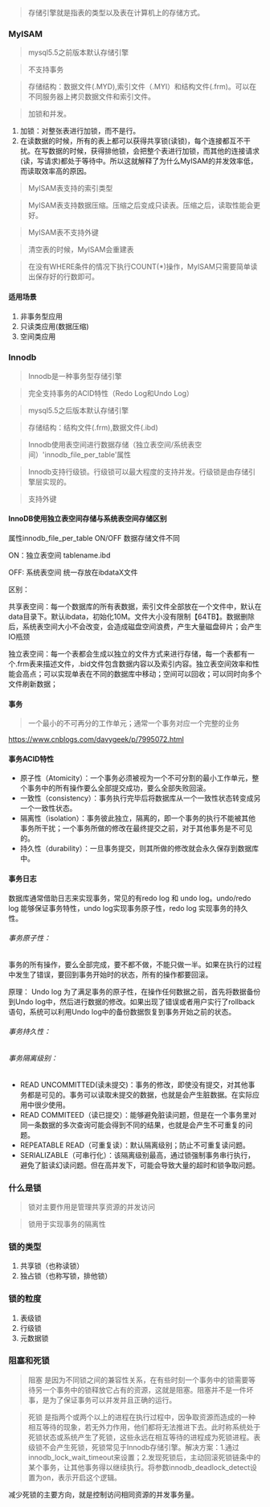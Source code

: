 > 存储引擎就是指表的类型以及表在计算机上的存储方式。

### MyISAM
> mysql5.5之前版本默认存储引擎

> 不支持事务

> 存储结构：数据文件(.MYD),索引文件（.MYI）和结构文件(.frm)。可以在不同服务器上拷贝数据文件和索引文件。

> 加锁和并发。

1. 加锁：对整张表进行加锁，而不是行。
2. 在读数据的时候，所有的表上都可以获得共享锁(读锁)，每个连接都互不干扰。在写数据的时候，获得排他锁，会把整个表进行加锁，而其他的连接请求(读，写请求)都处于等待中。所以这就解释了为什么MyISAM的并发效率低，而读取效率高的原因。

> MyISAM表支持的索引类型

> MyISAM表支持数据压缩。压缩之后变成只读表。压缩之后，读取性能会更好。

> MyISAM表不支持外键

> 清空表的时候，MyISAM会重建表

> 在没有WHERE条件的情况下执行COUNT(*)操作，MyISAM只需要简单读出保存好的行数即可。


#### 适用场景
1. 非事务型应用
2. 只读类应用(数据压缩)
3. 空间类应用

### Innodb

> Innodb是一种事务型存储引擎

> 完全支持事务的ACID特性（Redo Log和Undo Log）

> mysql5.5之后版本默认存储引擎

> 存储结构：结构文件(.frm),数据文件(.ibd)

> Innodb使用表空间进行数据存储（独立表空间/系统表空间）'innodb_file_per_table'属性

> Innodb支持行级锁。行级锁可以最大程度的支持并发。行级锁是由存储引擎层实现的。

> 支持外键




#### InnoDB使用独立表空间存储与系统表空间存储区别
属性innodb_file_per_table  ON/OFF     数据存储文件不同

ON：独立表空间  tablename.ibd

OFF: 系统表空间  统一存放在ibdataX文件

区别：

  共享表空间：每一个数据库的所有表数据，索引文件全部放在一个文件中，默认在data目录下。默认ibdata，初始化10M。文件大小没有限制【64TB】。数据删除后，系统表空间大小不会改变，会造成磁盘空间浪费，产生大量磁盘碎片；会产生IO瓶颈

  独立表空间：每一个表都会生成以独立的文件方式来进行存储，每一个表都有一个.frm表来描述文件，.bid文件包含数据内容以及索引内容。独立表空间效率和性能会高点；可以实现单表在不同的数据库中移动；空间可以回收；可以同时向多个文件刷新数据；

#### 事务

> 一个最小的不可再分的工作单元；通常一个事务对应一个完整的业务

https://www.cnblogs.com/davygeek/p/7995072.html

#### 事务ACID特性

- 原子性（Atomicity）：一个事务必须被视为一个不可分割的最小工作单元，整个事务中的所有操作要么全部提交成功，要么全部失败回滚。
- 一致性（consistency）：事务执行完毕后将数据库从一个一致性状态转变成另一个一致性状态。
- 隔离性（isolation）：事务彼此独立，隔离的，即一个事务的执行不能被其他事务所干扰；一个事务所做的修改在最终提交之前，对于其他事务是不可见的。
- 持久性（durability）：一旦事务提交，则其所做的修改就会永久保存到数据库中。

#### 事务日志

数据库通常借助日志来实现事务，常见的有redo log 和 undo log。undo/redo log 能够保证事务特性，undo log实现事务原子性，redo log 实现事务的持久性。

###### 事务原子性：
事务的所有操作，要么全部完成，要不都不做，不能只做一半。如果在执行的过程中发生了错误，要回到事务开始时的状态，所有的操作都要回滚。

原理：
  Undo log 为了满足事务的原子性，在操作任何数据之前，首先将数据备份到Undo log中，然后进行数据的修改。如果出现了错误或者用户实行了rollback语句，系统可以利用Undo log中的备份数据恢复到事务开始之前的状态。

###### 事务持久性：


###### 事务隔离级别：
- READ UNCOMMITTED(读未提交)：事务的修改，即使没有提交，对其他事务都是可见的。事务可以读取未提交的数据，也就是会产生脏数据。在实际应用中很少使用。
- READ COMMITEED（读已提交）：能够避免脏读问题，但是在一个事务里对同一条数据的多次查询可能会得到不同的结果，也就是会产生不可重复的问题。
- REPEATABLE READ（可重复读）：默认隔离级别；防止不可重复读问题。
- SERIALIZABLE（可串行化）：该隔离级别最高，通过锁强制事务串行执行，避免了脏读幻读问题。但在高并发下，可能会导致大量的超时和锁争取问题。


### 什么是锁

> 锁对主要作用是管理共享资源的并发访问

> 锁用于实现事务的隔离性

### 锁的类型

1. 共享锁（也称读锁）
2. 独占锁（也称写锁，排他锁）

### 锁的粒度

1. 表级锁
2. 行级锁
3. 元数据锁

### 阻塞和死锁

> 阻塞 是因为不同锁之间的兼容性关系，在有些时刻一个事务中的锁需要等待另一个事务中的锁释放它占有的资源，这就是阻塞。阻塞并不是一件坏事，是为了保证事务可以并发并且正确的运行。

> 死锁 是指两个或两个以上的进程在执行过程中，因争取资源而造成的一种相互等待的现象，若无外力作用，他们都将无法推进下去。此时称系统处于死锁状态或系统产生了死锁，这些永远在相互等待的进程成为死锁进程。表级锁不会产生死锁，死锁常见于Innodb存储引擎。解决方案：1.通过innodb_lock_wait_timeout来设置；2.发现死锁后，主动回滚死锁链条中的某个事务，让其他事务得以继续执行。将参数innodb_deadlock_detect设置为on，表示开启这个逻辑。

减少死锁的主要方向，就是控制访问相同资源的并发事务量。
